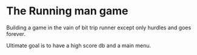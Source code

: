 # The Running man game

Building a game in the vain of bit trip runner except only hurdles and goes forever.

Ultimate goal is to have a high score db and a main menu.
